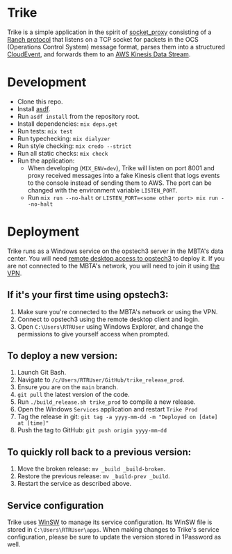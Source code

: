 # Trike

Trike is a simple application in the spirit of [socket_proxy](https://github.com/mbta/socket_proxy) consisting of a [Ranch protocol](https://ninenines.eu/docs/en/ranch/2.1/guide/protocols/) that listens on a TCP socket for packets in the OCS (Operations Control System) message format, parses them into a structured [CloudEvent](https://cloudevents.io/), and forwards them to an [AWS Kinesis Data Stream](https://aws.amazon.com/kinesis/data-streams/).

# Development
- Clone this repo.
- Install [asdf](https://asdf-vm.com/guide/getting-started.html#_1-install-dependencies).
- Run `asdf install` from the repository root.
- Install dependencies: `mix deps.get`
- Run tests: `mix test`
- Run typechecking: `mix dialyzer`
- Run style checking: `mix credo --strict`
- Run all static checks: `mix check`
- Run the application:
  - When developing (`MIX_ENV=dev`), Trike will listen on port 8001 and proxy received messages into a fake Kinesis client that logs events to the console instead of sending them to AWS. The port can be changed with the environment variable `LISTEN_PORT`.
  - Run `mix run --no-halt` or `LISTEN_PORT=<some other port> mix run --no-halt`

# Deployment
Trike runs as a Windows service on the opstech3 server in the MBTA's data center. You will need [remote desktop access to opstech3](https://github.com/mbta/wiki/blob/master/devops/accessing-windows-servers.md) to deploy it. If you are not connected to the MBTA's network, you will need to join it using [the VPN](https://www.mbta.com/org/workfromhome).

## If it's your first time using opstech3:
1. Make sure you're connected to the MBTA's network or using the VPN.
1. Connect to opstech3 using the remote desktop client and login.
1. Open `C:\Users\RTRUser` using Windows Explorer, and change the permissions to give yourself access when prompted.

## To deploy a new version:
1. Launch Git Bash.
1. Navigate to `/c/Users/RTRUser/GitHub/trike_release_prod`.
1. Ensure you are on the `main` branch.
1. `git pull` the latest version of the code.
1. Run `./build_release.sh trike_prod` to compile a new release.
1. Open the Windows `Services` application and restart `Trike Prod`
1. Tag the release in git: `git tag -a yyyy-mm-dd -m "Deployed on [date] at [time]"`
1. Push the tag to GitHub: `git push origin yyyy-mm-dd`

## To quickly roll back to a previous version:
1. Move the broken release: `mv _build _build-broken`.
1. Restore the previous release: `mv _build-prev _build`.
1. Restart the service as described above.

## Service configuration
Trike uses [WinSW](https://github.com/winsw/winsw) to manage its service configuration. Its WinSW file is stored in `C:\Users\RTRUser\apps`. When making changes to Trike's service configuration, please be sure to update the version stored in 1Password as well.